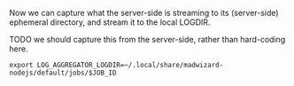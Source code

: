 Now we can capture what the server-side is streaming to its
(server-side) ephemeral directory, and stream it to the local LOGDIR.

TODO we should capture this from the server-side, rather than hard-coding here.
```shell
export LOG_AGGREGATOR_LOGDIR=~/.local/share/madwizard-nodejs/default/jobs/$JOB_ID
```

